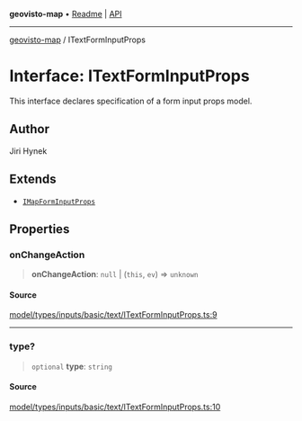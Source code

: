 **geovisto-map** • [Readme](../README.md) \| [API](../globals.md)

***

[geovisto-map](../README.md) / ITextFormInputProps

# Interface: ITextFormInputProps

This interface declares specification of a form input props model.

## Author

Jiri Hynek

## Extends

- [`IMapFormInputProps`](IMapFormInputProps.md)

## Properties

### onChangeAction

> **onChangeAction**: `null` \| (`this`, `ev`) => `unknown`

#### Source

[model/types/inputs/basic/text/ITextFormInputProps.ts:9](https://github.com/geovisto/geovisto-map/blob/5ee2cb5d45c19062fc8fc6beefa2848c076518b6/src/model/types/inputs/basic/text/ITextFormInputProps.ts#L9)

***

### type?

> `optional` **type**: `string`

#### Source

[model/types/inputs/basic/text/ITextFormInputProps.ts:10](https://github.com/geovisto/geovisto-map/blob/5ee2cb5d45c19062fc8fc6beefa2848c076518b6/src/model/types/inputs/basic/text/ITextFormInputProps.ts#L10)
